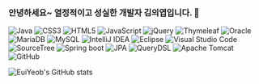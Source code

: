### 안녕하세요~ 열정적이고 성실한 개발자 김의엽입니다. 👋

<!--
**kimeuiyeob/kimeuiyeob** is a ✨ _special_ ✨ repository because its `README.md` (this file) appears on your GitHub profile.

Here are some ideas to get you started:

- 🔭 I’m currently working on ...
- 🌱 I’m currently learning ...
- 👯 I’m looking to collaborate on ...
- 🤔 I’m looking for help with ...
- 💬 Ask me about ...
- 📫 How to reach me: ...
- 😄 Pronouns: ...
- ⚡ Fun fact: ...
-->

![Java](https://img.shields.io/badge/java-%23ED8B00.svg?style=for-the-badge&logo=java&logoColor=white)
![CSS3](https://img.shields.io/badge/css3-%231572B6.svg?style=for-the-badge&logo=css3&logoColor=white)
![HTML5](https://img.shields.io/badge/html5-%23E34F26.svg?style=for-the-badge&logo=html5&logoColor=white)
![JavaScript](https://img.shields.io/badge/javascript-%23323330.svg?style=for-the-badge&logo=javascript&logoColor=%23F7DF1E)
![jQuery](https://img.shields.io/badge/jquery-%230769AD.svg?style=for-the-badge&logo=jquery&logoColor=white)
![Thymeleaf](https://img.shields.io/badge/Thymeleaf-%23005C0F.svg?style=for-the-badge&logo=Thymeleaf&logoColor=white)
![Oracle](https://img.shields.io/badge/Oracle-F80000?style=for-the-badge&logo=oracle&logoColor=white)
![MariaDB](https://img.shields.io/badge/MariaDB-003545?style=for-the-badge&logo=mariadb&logoColor=white)
![MySQL](https://img.shields.io/badge/mysql-%2300f.svg?style=for-the-badge&logo=mysql&logoColor=white)
![IntelliJ IDEA](https://img.shields.io/badge/IntelliJIDEA-000000.svg?style=for-the-badge&logo=intellij-idea&logoColor=white)
![Eclipse](https://img.shields.io/badge/Eclipse-FE7A16.svg?style=for-the-badge&logo=Eclipse&logoColor=white)
![Visual Studio Code](https://img.shields.io/badge/Visual%20Studio%20Code-0078d7.svg?style=for-the-badge&logo=visual-studio-code&logoColor=white)
![SourceTree](https://img.shields.io/badge/SourceTree-%230167ff?style=for-the-badge&logo=sourcetree&logoColor=white)
![Spring boot](https://img.shields.io/badge/Springboot-6db33f?style=for-the-badge&logo=springboot&logoColor=white)
![JPA](https://img.shields.io/badge/JPA-000?style=for-the-badge&logo=jpa&logoColor=white)
![QueryDSL](https://img.shields.io/badge/QueryDSL-000?style=for-the-badge&logo=QueryDSL&logoColor=white)
![Apache Tomcat](https://img.shields.io/badge/apache%20tomcat-%23F8DC75.svg?style=for-the-badge&logo=apache-tomcat&logoColor=black)
![GitHub](https://img.shields.io/badge/github-%23121011.svg?style=for-the-badge&logo=github&logoColor=white)



![EuiYeob's GitHub stats](https://github-readme-stats.vercel.app/api?username=kimeuiyeob&show_icons=true&theme=radical)
